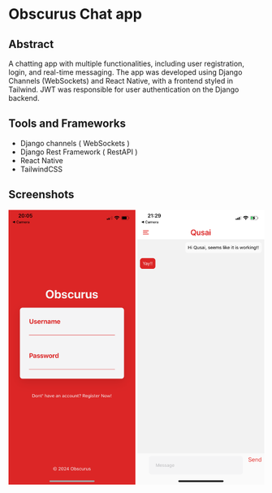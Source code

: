 # Obscurus Chat app

## Abstract
A chatting app with multiple functionalities, including user registration, login, and real-time messaging. The app was developed using Django Channels (WebSockets) and React Native, with a frontend styled in Tailwind. JWT was responsible for user authentication on the Django backend. 

## Tools and Frameworks
- Django channels ( WebSockets )
- Django Rest Framework ( RestAPI )
- React Native
- TailwindCSS

## Screenshots
<img src="chat1.png" width=250>
<img src="chat2.png" width=250>


